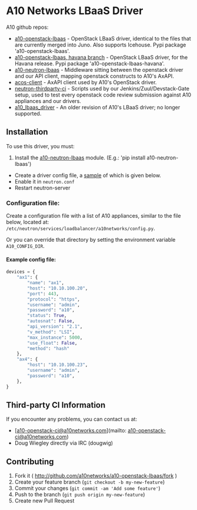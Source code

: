 # A10 Networks LBaaS Driver

A10 github repos:

- [a10-openstack-lbaas](https://github.com/a10networks/a10-openstack-lbaas) - OpenStack LBaaS driver, 
identical to the files that are currently merged into Juno.  Also supports Icehouse.  Pypi package 
'a10-openstack-lbaas'.
- [a10-openstack-lbaas, havana branch](https://github.com/a10networks/a10-openstack-lbaas/tree/havana) - OpenStack 
LBaaS driver, for the Havana release.  Pypi package 'a10-openstack-lbaas-havana'.
- [a10-neutron-lbaas](https://github.com/a10networks/a10-neutron-lbaas) - Middleware sitting between the 
openstack driver and our API client, mapping openstack constructs to A10's AxAPI.
- [acos-client](https://github.com/a10networks/acos-client) - AxAPI client used by A10's OpenStack driver.
- [neutron-thirdparty-ci](https://github.com/a10networks/neutron-thirdparty-ci) - Scripts used by 
our Jenkins/Zuul/Devstack-Gate setup, used to test every openstack code review submission against 
A10 appliances and our drivers.
- [a10_lbaas_driver](https://github.com/a10networks/a10_lbaas_driver) - An older revision of A10's 
LBaaS driver; no longer supported.

## Installation

To use this driver, you must:

1. Install the [a10-neutron-lbaas](https://github.com/a10networks/a10-neutron-lbaas) module. 
(E.g.: 'pip install a10-neutron-lbaas')
- Create a driver config file, a [sample](#example-config-file) of which is given below.
- Enable it in `neutron.conf`
- Restart neutron-server

### Configuration file:

Create a configuration file with a list of A10 appliances, similar to the
file below, located at: `/etc/neutron/services/loadbalancer/a10networks/config.py`.

Or you can override that directory by setting the environment
variable `A10_CONFIG_DIR`.

#### Example config file:

```python
devices = {
    "ax1": {
        "name": "ax1",
        "host": "10.10.100.20",
        "port": 443,
        "protocol": "https",
        "username": "admin",
        "password": "a10",
        "status": True,
        "autosnat": False,
        "api_version": "2.1",
        "v_method": "LSI",
        "max_instance": 5000,
        "use_float": False,
        "method": "hash"
    },
    "ax4": {
        "host": "10.10.100.23",
        "username": "admin",
        "password": "a10",
    },
}
```

## Third-party CI Information

If you encounter any problems, you can contact us at:

* [a10-openstack-ci@a10networks.com](mailto: a10-openstack-ci@a10networks.com)
* Doug Wiegley directly via IRC (dougwig)

## Contributing

1. Fork it ( http://github.com/a10networks/a10-openstack-lbaas/fork )
2. Create your feature branch (`git checkout -b my-new-feature`)
3. Commit your changes (`git commit -am 'Add some feature'`)
4. Push to the branch (`git push origin my-new-feature`)
5. Create new Pull Request
